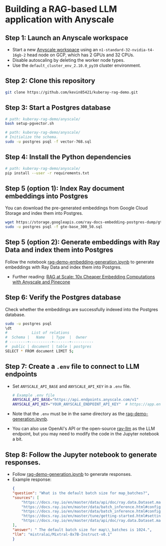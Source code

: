 # Building a RAG-based LLM application with Anyscale

## Step 1: Launch an Anyscale workspace

* Start a new [Anyscale workspace](https://docs.anyscale.com/get-started) using an `n1-standard-32-nvidia-t4-16gb-2` head node on GCP, which has 2 GPUs and 32 CPUs.
* Disable autoscaling by deleting the worker node types.
* Use the `default_cluster_env_2.10.0_py39` cluster environment.

## Step 2: Clone this repository

```bash
git clone https://github.com/kevin85421/kuberay-rag-demo.git
```

## Step 3: Start a Postgres database

```bash
# path: kuberay-rag-demo/anyscale/
bash setup-pgvector.sh

# path: kuberay-rag-demo/anyscale/
# Initialize the schema.
sudo -u postgres psql -f vector-768.sql
```

## Step 4: Install the Python dependencies

```bash
# path: kuberay-rag-demo/anyscale/
pip install --user -r requirements.txt
```

## Step 5 (option 1): Index Ray document embeddings into Postgres

You can download the pre-generated embeddings from Google Cloud Storage and index them into Postgres.

```bash
wget https://storage.googleapis.com/ray-docs-embedding-postgres-dump/gte-base_300_50.sql
sudo -u postgres psql -f gte-base_300_50.sql
```

## Step 5 (option 2): Generate embeddings with Ray Data and index them into Postgres

Follow the notebook [rag-demo-embedding-generation.ipynb](rag-demo-embedding-generation.ipynb) to generate embeddings with Ray Data and index them into Postgres.

* Further reading: [RAG at Scale: 10x Cheaper Embedding Computations with Anyscale and Pinecone](https://www.anyscale.com/blog/rag-at-scale-10x-cheaper-embedding-computations-with-anyscale-and-pinecone)

## Step 6: Verify the Postgres database

Check whether the embeddings are successfully indexed into the Postgres database.

```bash
sudo -u postgres psql
\dt
#           List of relations
#  Schema |   Name   | Type  |  Owner   
# --------+----------+-------+----------
#  public | document | table | postgres
SELECT * FROM document LIMIT 5;
```

## Step 7: Create a `.env` file to connect to LLM endpoints

* Set `ANYSCALE_API_BASE` and `ANYSCALE_API_KEY` in a `.env` file.
  ```sh
  # Example .env file
  ANYSCALE_API_BASE="https://api.endpoints.anyscale.com/v1"
  ANYSCALE_API_KEY="YOUR_ANYSCALE_ENDPOINT_API_KEY"  # https://app.endpoints.anyscale.com/credentials
  ```

* Note that the `.env` must be in the same directory as the [rag-demo-generation.ipynb](rag-demo-generation.ipynb).
* You can also use OpenAI's API or the open-source [ray-llm](https://github.com/ray-project/ray-llm) as the LLM endpoint, but you may need to modify the code in the Jupyter notebook a bit.


## Step 8: Follow the Jupyter notebook to generate responses.

* Follow [rag-demo-generation.ipynb](rag-demo-generation.ipynb) to generate responses.
* Example response:
    ```json
    {
    "question": "What is the default batch size for map_batches?",
    "sources": [
        "https://docs.ray.io/en/master/data/api/doc/ray.data.Dataset.map_batches.html#ray-data-dataset-map-batches",
        "https://docs.ray.io/en/master/data/batch_inference.html#configuring-batch-size",
        "https://docs.ray.io/en/master/data/batch_inference.html#configuring-batch-size",
        "https://docs.ray.io/en/master/tune/getting-started.html#setting-up-a-tuner-for-a-training-run-with-tune",
        "https://docs.ray.io/en/master/data/api/doc/ray.data.Dataset.map_batches.html#ray-data-dataset-map-batches"
    ],
    "answer": " The default batch size for map\\_batches is 1024.",
    "llm": "mistralai/Mixtral-8x7B-Instruct-v0.1"
    }
    ```